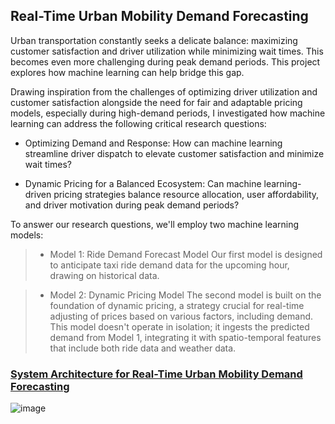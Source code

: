 ## Real-Time Urban Mobility Demand Forecasting

Urban transportation constantly seeks a delicate balance: maximizing customer satisfaction and driver utilization while minimizing wait times. This becomes even more challenging during peak demand periods. This project explores how machine learning can help bridge this gap.

Drawing inspiration from the challenges of optimizing driver utilization and customer satisfaction alongside the need for fair and adaptable pricing models, especially during high-demand periods, I investigated how machine learning can address the following critical research questions:

- Optimizing Demand and Response: How can machine learning streamline driver dispatch to elevate customer satisfaction and minimize wait times?

- Dynamic Pricing for a Balanced Ecosystem: Can machine learning-driven pricing strategies balance resource allocation, user affordability, and driver motivation during peak demand periods?

To answer our research questions, we'll employ two machine learning models:

> -	Model 1: Ride Demand Forecast Model
>   Our first model is designed to anticipate taxi ride demand data for the upcoming hour, drawing on historical data. 

> - Model 2: Dynamic Pricing Model
>   The second model is built on the foundation of dynamic pricing, a strategy crucial for real-time adjusting of prices based on various factors, including demand. This model doesn't operate in isolation; it ingests the predicted demand from Model 1, integrating it with spatio-temporal features that include both ride data and weather data.
 
### <u>System Architecture for Real-Time Urban Mobility Demand Forecasting</u>

![image](https://github.com/donmonc/Ride-Demand-Forecast/assets/37820350/559d4840-473a-4049-83b2-e76a292eb8a5)



